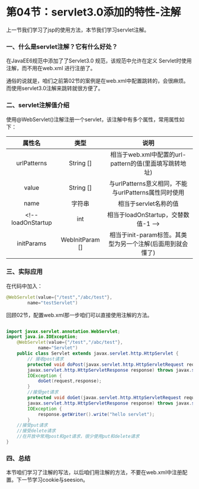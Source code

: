 # 第04节：servlet3.0添加的特性-注解

上一节我们学习了jsp的使用方法，本节我们学习servlet注解。

### 一、什么是servlet注解？它有什么好处？

在JavaEE6规范中添加了了Servlet3.0 规范，该规范中允许在定义 Servlet时使用注解，而不用在web.xml 进行注册了。  

通俗的说就是，咱们之前第02节的案例是在web.xml中配置跳转的，会很麻烦。而使用servlet3.0注解来跳转就很方便了。

### 二、servlet注解值介绍

使用@WebServlet()注解注册一个servlet，该注解中有多个属性，常用属性如下：  

属性名|类型|说明
|:--:|:--:|:--:|
urlPatterns | String [] |相当于web.xml中配置的url-pattern的值(里面填写跳转地址)
value | String [] |与urlPatterns意义相同，不能与urlPatterns属性同时使用
name|字符串|相当于servlet名称的值
<!-- loadOnStartup | int |相当于loadOnStartup，交替数值-1 -->
initParams | WebInitParam [] |相当于init-param标签。其类型为另一个注解(后面用到就会懂了)

### 三、实际应用

在代码中加入：  

``` java
@WebServlet(value={"/test","/abc/test"},
        name="testServlet")
```

回顾02节，配置web.xml那一步咱们可以直接使用注解的方法。

``` java

import javax.servlet.annotation.WebServlet;
import java.io.IOException;
    @WebServlet(value={"/test","/abc/test"},
            name="Servlet")
    public class Servlet extends javax.servlet.http.HttpServlet {
        // 接收post请求
        protected void doPost(javax.servlet.http.HttpServletRequest request,
        javax.servlet.http.HttpServletResponse response) throws javax.servlet.ServletException,
        IOException {
            doGet(request,response);
        }
        //接受get请求
        protected void doGet(javax.servlet.http.HttpServletRequest request,
        javax.servlet.http.HttpServletResponse response) throws javax.servlet.ServletException,
        IOException {
            response.getWriter().write("hello servlet");
        }
    //接受put请求
    //接受delete请求
    //在开放中常用post和get请求，很少使用put和delete请求
}
```

### 四、总结

本节咱们学习了注解的写法，以后咱们用注解的方法，不要在web.xml中注册配置。下一节学习cookie与seesion。